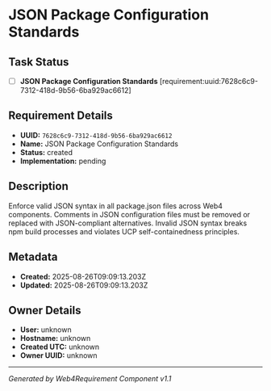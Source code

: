 # JSON Package Configuration Standards

## Task Status
- [ ] **JSON Package Configuration Standards** [requirement:uuid:7628c6c9-7312-418d-9b56-6ba929ac6612]

## Requirement Details

- **UUID:** `7628c6c9-7312-418d-9b56-6ba929ac6612`
- **Name:** JSON Package Configuration Standards
- **Status:** created
- **Implementation:** pending

## Description

Enforce valid JSON syntax in all package.json files across Web4 components. Comments in JSON configuration files must be removed or replaced with JSON-compliant alternatives. Invalid JSON syntax breaks npm build processes and violates UCP self-containedness principles.

## Metadata

- **Created:** 2025-08-26T09:09:13.203Z
- **Updated:** 2025-08-26T09:09:13.203Z

## Owner Details

- **User:** unknown
- **Hostname:** unknown
- **Created UTC:** unknown
- **Owner UUID:** unknown

---

*Generated by Web4Requirement Component v1.1*
